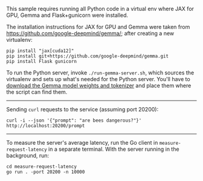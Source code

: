 This sample requires running all Python code in a virtual env where JAX for GPU,
Gemma and Flask+gunicorn were installed.

The installation instructions for JAX for GPU and Gemma were taken from
https://github.com/google-deepmind/gemma/; after creating a new virtualenv:

    pip install "jax[cuda12]"
    pip install git+https://github.com/google-deepmind/gemma.git
    pip install Flask gunicorn

To run the Python server, invoke `./run-gemma-server.sh`, which sources the
virtualenv and sets up what's needed for the Python server. You'll have to
[download the Gemma model weights and tokenizer](https://github.com/google-deepmind/gemma/?tab=readme-ov-file#downloading-the-models) and
place them where the script can find them.

----

Sending `curl` requests to the service (assuming port 20200):

    curl -i --json '{"prompt": "are bees dangerous?"}' http://localhost:20200/prompt

----

To measure the server's average latency, run the Go client in
`measure-request-latency` in a separate terminal. With the server running in
the background, run:

    cd measure-request-latency
    go run . -port 20200 -n 10000
